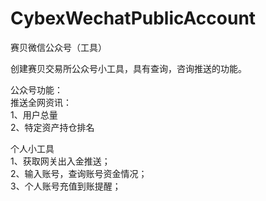 # CybexWechatPublicAccount
赛贝微信公众号（工具）

创建赛贝交易所公众号小工具，具有查询，咨询推送的功能。  

公众号功能：  
推送全网资讯：  
1、用户总量  
2、特定资产持仓排名  

个人小工具  
1、获取网关出入金推送；  
2、输入账号，查询账号资金情况；  
3、个人账号充值到账提醒；  
